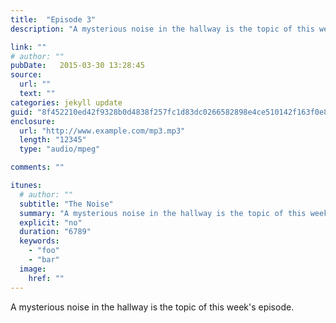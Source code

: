 ```yaml
---
title:  "Episode 3"
description: "A mysterious noise in the hallway is the topic of this week's episode."

link: ""
# author: ""
pubDate:   2015-03-30 13:28:45
source:
  url: ""
  text: ""
categories: jekyll update
guid: "8f452210ed42f9328b0d4838f257fc1d83dc0266582898e4ce510142f163f0e8"
enclosure:
  url: "http://www.example.com/mp3.mp3"
  length: "12345"
  type: "audio/mpeg"

comments: ""

itunes:
  # author: ""
  subtitle: "The Noise"
  summary: "A mysterious noise in the hallway is the topic of this week's episode."
  explicit: "no"
  duration: "6789"
  keywords:
    - "foo"
    - "bar"
  image:
    href: ""
---
```


<p>A mysterious noise in the hallway is the topic of this week's episode.</p>
